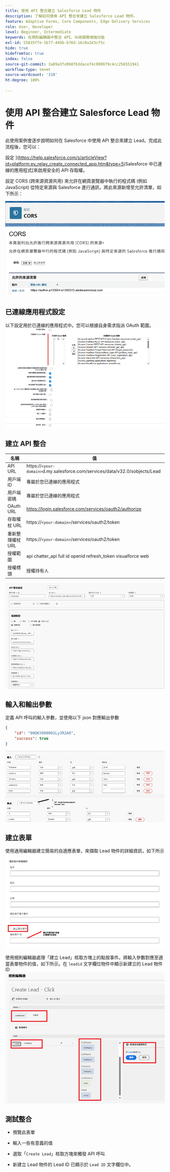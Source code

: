 ```yaml
---
title: 使用 API 整合建立 Salesforce Lead 物件
description: 了解如何使用 API 整合來建立 Salesforce Lead 物件。
feature: Adaptive Forms, Core Components, Edge Delivery Services
role: User, Developer
level: Beginner, Intermediate
keywords: 在規則編輯器中整合 API、叫用服務增強功能
exl-id: 55835ffe-1b77-449b-b76d-16c0a343cf5c
hide: true
hidefromtoc: true
index: false
source-git-commit: 3a09a3fa9b8fb3dacef4c900979c4cc256551941
workflow-type: tm+mt
source-wordcount: '310'
ht-degree: 100%

---
```


# 使用 API 整合建立 Salesforce Lead 物件

此使用案例會逐步說明如何在 Salesforce 中使用 API 整合來建立 Lead。完成此流程後，您可以：

設定 ](https://help.salesforce.com/s/articleView?id=platform.ev_relay_create_connected_app.htm&type=5)Salesforce 中已連線的應用程式[來啟用安全的 API 存取權。

設定 CORS (跨來源資源共用) 來允許在網頁瀏覽器中執行的程式碼 (例如 JavaScript) 從特定來源與 Salesforce 進行通訊，將此來源新增至允許清單，如下所示：

![CORS](assets/salesforce-cors.png)

## 已連線應用程式設定

以下設定用於已連線的應用程式中。您可以根據自身需求指派 OAuth 範圍。
![connected-app-settings](assets/salesforce-connected-app-settings.png)

## 建立 API 整合

| 名稱 | 值 |
|--------------------------------|------------------|
| API URL | https://`<your-domain>`d.my.salesforce.com/services/data/v32.0/sobjects/Lead |
| 用戶端 ID | 專屬於您已連線的應用程式 |
| 用戶端密碼 | 專屬於您已連線的應用程式 |
| OAuth URL | https://login.salesforce.com/services/oauth2/authorize |
| 存取權杖 URL | https://`<your-domain>`/services/oauth2/token |
| 重新整理權杖 URL | https://`<your-domain>`/services/oauth2/token |
| 授權範圍 | api chatter_api full id openid refresh_token visualforce web |
| 授權標頭 | 授權持有人 |

![api-integration](assets/salesforce-api-integration-create-lead.png)

## 輸入和輸出參數

定義 API 呼叫的輸入參數，並使用以下 json 對應輸出參數

```json
{
    "id": "00QKY000001LyJR2A0",
    "success": true
}
```

![input-output](assets/create-lead-api-integration-input-output.png)

## 建立表單

使用通用編輯器建立簡易的自適應表單，來擷取 Lead 物件的詳細資訊，如下所示 
![lead-object-form](assets/create-lead.png)

使用規則編輯器處理「建立 Lead」核取方塊上的點按事件。將輸入參數對應至適當表單物件的值，如下所示。在 `leadid` 文字欄位物件中顯示新建立的 Lead 物件 ID
![rule-editor](assets/create-leade-rule-editor.png)

## 測試整合

- 預覽此表單

- 輸入一些有意義的值
- 選取「`Create Lead`」核取方塊來觸發 API 呼叫
- 新建立 Lead 物件的 Lead ID 已顯示於 `Lead ID` 文字欄位中。
